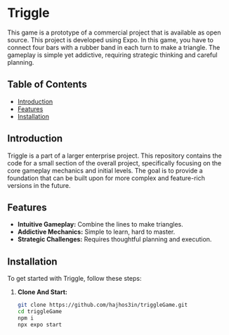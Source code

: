 # Triggle

This game is a prototype of a commercial project that is available as open source. This project is developed using Expo. In this game, you have to connect four bars with a rubber band in each turn to make a triangle. The gameplay is simple yet addictive, requiring strategic thinking and careful planning.

## Table of Contents

- [Introduction](#introduction)
- [Features](#features)
- [Installation](#installation)

## Introduction

Triggle is a part of a larger enterprise project. This repository contains the code for a small section of the overall project, specifically focusing on the core gameplay mechanics and initial levels. The goal is to provide a foundation that can be built upon for more complex and feature-rich versions in the future.

## Features

- **Intuitive Gameplay:** Combine the lines to make triangles.
- **Addictive Mechanics:** Simple to learn, hard to master.
- **Strategic Challenges:** Requires thoughtful planning and execution.

## Installation

To get started with Triggle, follow these steps:

1. **Clone And Start:**
   ```bash
   git clone https://github.com/hajhos3in/triggleGame.git
   cd triggleGame
   npm i
   npx expo start
   ```
